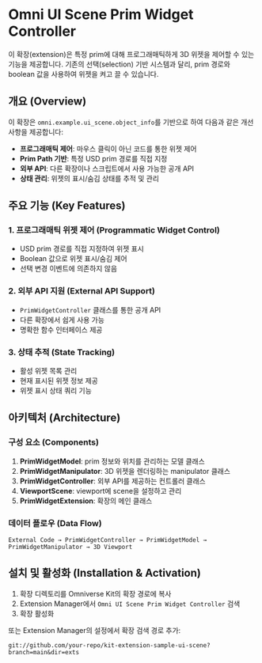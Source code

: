 # Omni UI Scene Prim Widget Controller

이 확장(extension)은 특정 prim에 대해 프로그래매틱하게 3D 위젯을 제어할 수 있는 기능을 제공합니다. 기존의 선택(selection) 기반 시스템과 달리, prim 경로와 boolean 값을 사용하여 위젯을 켜고 끌 수 있습니다.

## 개요 (Overview)

이 확장은 `omni.example.ui_scene.object_info`를 기반으로 하여 다음과 같은 개선사항을 제공합니다:

- **프로그래매틱 제어**: 마우스 클릭이 아닌 코드를 통한 위젯 제어
- **Prim Path 기반**: 특정 USD prim 경로를 직접 지정
- **외부 API**: 다른 확장이나 스크립트에서 사용 가능한 공개 API
- **상태 관리**: 위젯의 표시/숨김 상태를 추적 및 관리

## 주요 기능 (Key Features)

### 1. 프로그래매틱 위젯 제어 (Programmatic Widget Control)
- USD prim 경로를 직접 지정하여 위젯 표시
- Boolean 값으로 위젯 표시/숨김 제어
- 선택 변경 이벤트에 의존하지 않음

### 2. 외부 API 지원 (External API Support)
- `PrimWidgetController` 클래스를 통한 공개 API
- 다른 확장에서 쉽게 사용 가능
- 명확한 함수 인터페이스 제공

### 3. 상태 추적 (State Tracking)
- 활성 위젯 목록 관리
- 현재 표시된 위젯 정보 제공
- 위젯 표시 상태 쿼리 기능

## 아키텍처 (Architecture)

### 구성 요소 (Components)

1. **PrimWidgetModel**: prim 정보와 위치를 관리하는 모델 클래스
2. **PrimWidgetManipulator**: 3D 위젯을 렌더링하는 manipulator 클래스
3. **PrimWidgetController**: 외부 API를 제공하는 컨트롤러 클래스
4. **ViewportScene**: viewport에 scene을 설정하고 관리
5. **PrimWidgetExtension**: 확장의 메인 클래스

### 데이터 플로우 (Data Flow)

```
External Code → PrimWidgetController → PrimWidgetModel → PrimWidgetManipulator → 3D Viewport
```

## 설치 및 활성화 (Installation & Activation)

1. 확장 디렉토리를 Omniverse Kit의 확장 경로에 복사
2. Extension Manager에서 `Omni UI Scene Prim Widget Controller` 검색
3. 확장 활성화

또는 Extension Manager의 설정에서 확장 검색 경로 추가:
```
git://github.com/your-repo/kit-extension-sample-ui-scene?branch=main&dir=exts
```